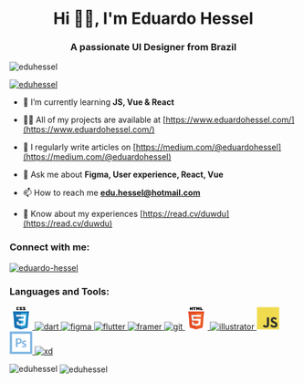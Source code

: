 <h1 align="center">Hi 👋🏻, I'm Eduardo Hessel</h1>
<h3 align="center">A passionate UI Designer from Brazil</h3>

<p align="left"> <img src="https://komarev.com/ghpvc/?username=eduhessel&label=Profile%20views&color=0e75b6&style=flat" alt="eduhessel" /> </p>

<p align="left"> <a href="https://github.com/ryo-ma/github-profile-trophy"><img src="https://github-profile-trophy.vercel.app/?username=eduhessel&theme=dracula" alt="eduhessel" /></a> </p>

- 🌱 I’m currently learning **JS, Vue & React**

- 👨‍💻 All of my projects are available at [https://www.eduardohessel.com/](https://www.eduardohessel.com/)

- 📝 I regularly write articles on [https://medium.com/@eduardohessel](https://medium.com/@eduardohessel)

- 💬 Ask me about **Figma, User experience, React, Vue**

- 📫 How to reach me **edu.hessel@hotmail.com**

- 📄 Know about my experiences [https://read.cv/duwdu](https://read.cv/duwdu)

<h3 align="left">Connect with me:</h3>
<p align="left">
<a href="https://linkedin.com/in/eduardo-hessel" target="blank"><img align="center" src="https://raw.githubusercontent.com/rahuldkjain/github-profile-readme-generator/master/src/images/icons/Social/linked-in-alt.svg" alt="eduardo-hessel" height="30" width="40" /></a>
</p>

<h3 align="left">Languages and Tools:</h3>
<p align="left"> <a href="https://www.w3schools.com/css/" target="_blank" rel="noreferrer"> <img src="https://raw.githubusercontent.com/devicons/devicon/master/icons/css3/css3-original-wordmark.svg" alt="css3" width="40" height="40"/> </a> <a href="https://dart.dev" target="_blank" rel="noreferrer"> <img src="https://www.vectorlogo.zone/logos/dartlang/dartlang-icon.svg" alt="dart" width="40" height="40"/> </a> <a href="https://www.figma.com/" target="_blank" rel="noreferrer"> <img src="https://www.vectorlogo.zone/logos/figma/figma-icon.svg" alt="figma" width="40" height="40"/> </a> <a href="https://flutter.dev" target="_blank" rel="noreferrer"> <img src="https://www.vectorlogo.zone/logos/flutterio/flutterio-icon.svg" alt="flutter" width="40" height="40"/> </a> <a href="https://www.framer.com/" target="_blank" rel="noreferrer"> <img src="https://www.vectorlogo.zone/logos/framer/framer-icon.svg" alt="framer" width="40" height="40"/> </a> <a href="https://git-scm.com/" target="_blank" rel="noreferrer"> <img src="https://www.vectorlogo.zone/logos/git-scm/git-scm-icon.svg" alt="git" width="40" height="40"/> </a> <a href="https://www.w3.org/html/" target="_blank" rel="noreferrer"> <img src="https://raw.githubusercontent.com/devicons/devicon/master/icons/html5/html5-original-wordmark.svg" alt="html5" width="40" height="40"/> </a> <a href="https://www.adobe.com/in/products/illustrator.html" target="_blank" rel="noreferrer"> <img src="https://www.vectorlogo.zone/logos/adobe_illustrator/adobe_illustrator-icon.svg" alt="illustrator" width="40" height="40"/> </a> <a href="https://developer.mozilla.org/en-US/docs/Web/JavaScript" target="_blank" rel="noreferrer"> <img src="https://raw.githubusercontent.com/devicons/devicon/master/icons/javascript/javascript-original.svg" alt="javascript" width="40" height="40"/> </a> <a href="https://www.photoshop.com/en" target="_blank" rel="noreferrer"> <img src="https://raw.githubusercontent.com/devicons/devicon/master/icons/photoshop/photoshop-line.svg" alt="photoshop" width="40" height="40"/> </a> <a href="https://www.adobe.com/products/xd.html" target="_blank" rel="noreferrer"> <img src="https://cdn.worldvectorlogo.com/logos/adobe-xd.svg" alt="xd" width="40" height="40"/> </a> </p>

<p><img align="left" src="https://github-readme-stats.vercel.app/api/top-langs?username=eduhessel&show_icons=true&locale=en&layout=compact" alt="eduhessel" /></p>

<p>&nbsp;<img align="center" src="https://github-readme-stats.vercel.app/api?username=eduhessel&theme=swift&show_icons=true" alt="eduhessel" /></p>
